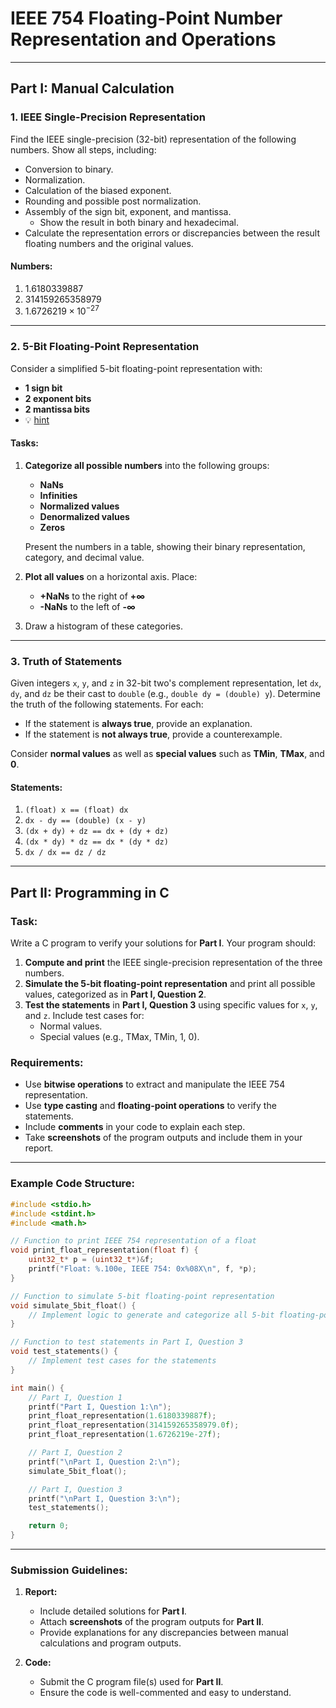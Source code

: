 # IEEE 754 Floating-Point Number Representation and Operations

---

## **Part I: Manual Calculation**

### **1. IEEE Single-Precision Representation**
Find the IEEE single-precision (32-bit) representation of the following numbers. Show all steps, including:
- Conversion to binary.
- Normalization.
- Calculation of the biased exponent.
- Rounding and possible post normalization.
- Assembly of the sign bit, exponent, and mantissa.
  - Show the result in both binary and hexadecimal.
- Calculate the representation errors or discrepancies between the result floating numbers and the original values.

#### Numbers:
1. $1.6180339887$
2. $314159265358979$
3. $1.6726219×10^{−27}$

---

### **2. 5-Bit Floating-Point Representation**
Consider a simplified 5-bit floating-point representation with:
- **1 sign bit**
- **2 exponent bits**
- **2 mantissa bits**
- 💡 [hint](./hint.md)

#### Tasks:
1. **Categorize all possible numbers** into the following groups:
   - **NaNs**
   - **Infinities**
   - **Normalized values**
   - **Denormalized values**
   - **Zeros**

   Present the numbers in a table, showing their binary representation, category, and decimal value.

2. **Plot all values** on a horizontal axis. Place:
   - **+NaNs** to the right of **+∞**
   - **-NaNs** to the left of **-∞**
3. Draw a histogram of these categories.

---

### **3. Truth of Statements**
Given integers `x`, `y`, and `z` in 32-bit two's complement representation, let `dx`, `dy`, and `dz` be their cast to `double` (e.g., `double dy = (double) y`). Determine the truth of the following statements. For each:
- If the statement is **always true**, provide an explanation.
- If the statement is **not always true**, provide a counterexample.

Consider **normal values** as well as **special values** such as **TMin**, **TMax**, and **0**.

#### Statements:
1. `(float) x == (float) dx`
2. `dx - dy == (double) (x - y)`
3. `(dx + dy) + dz == dx + (dy + dz)`
4. `(dx * dy) * dz == dx * (dy * dz)`
5. `dx / dx == dz / dz`

---

## **Part II: Programming in C**

### **Task:**
Write a C program to verify your solutions for **Part I**. Your program should:
1. **Compute and print** the IEEE single-precision representation of the three numbers.
2. **Simulate the 5-bit floating-point representation** and print all possible values, categorized as in **Part I, Question 2**.
3. **Test the statements** in **Part I, Question 3** using specific values for `x`, `y`, and `z`. Include test cases for:
   - Normal values.
   - Special values (e.g., TMax, TMin, 1, 0).

### **Requirements:**
- Use **bitwise operations** to extract and manipulate the IEEE 754 representation.
- Use **type casting** and **floating-point operations** to verify the statements.
- Include **comments** in your code to explain each step.
- Take **screenshots** of the program outputs and include them in your report.

---

### **Example Code Structure:**

```c
#include <stdio.h>
#include <stdint.h>
#include <math.h>

// Function to print IEEE 754 representation of a float
void print_float_representation(float f) {
    uint32_t* p = (uint32_t*)&f;
    printf("Float: %.100e, IEEE 754: 0x%08X\n", f, *p);
}

// Function to simulate 5-bit floating-point representation
void simulate_5bit_float() {
    // Implement logic to generate and categorize all 5-bit floating-point numbers
}

// Function to test statements in Part I, Question 3
void test_statements() {
    // Implement test cases for the statements
}

int main() {
    // Part I, Question 1
    printf("Part I, Question 1:\n");
    print_float_representation(1.6180339887f);
    print_float_representation(314159265358979.0f);
    print_float_representation(1.6726219e-27f);

    // Part I, Question 2
    printf("\nPart I, Question 2:\n");
    simulate_5bit_float();

    // Part I, Question 3
    printf("\nPart I, Question 3:\n");
    test_statements();

    return 0;
}
```

---

### **Submission Guidelines:**
1. **Report:**
   - Include detailed solutions for **Part I**.
   - Attach **screenshots** of the program outputs for **Part II**.
   - Provide explanations for any discrepancies between manual calculations and program outputs.

2. **Code:**
   - Submit the C program file(s) used for **Part II**.
   - Ensure the code is well-commented and easy to understand.
